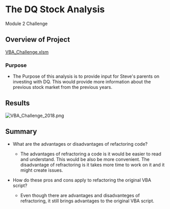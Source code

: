 # **The DQ Stock Analysis**

Module 2 Challenge

## Overview of Project
[VBA_Challenge.xlsm](https://github.com/kimango/stock-analysis/blob/main/VBA_Challenge.xlsm)

### Purpose
  - The Purpose of this analysis is to provide input for Steve's parents on investing with DQ. This would provide more information about the previous stock market from the previous years.   

## Results
![VBA_Challenge_2018.png](https://github.com/kimango/stock-analysis/tree/main/Resources)

## Summary
  - What are the advantages or disadvantages of refactoring code?
    - The advantages of refractoring a code is it would be easier to read and understand. This would be also be more convenient. The disadvantage of refractoring is it takes more time to work on it and it might create issues. 
  
  
  - How do these pros and cons apply to refactoring the original VBA script?
    - Even though there are advantages and disadvanteges of refractoring, it still brings advantages to the original VBA script. 
